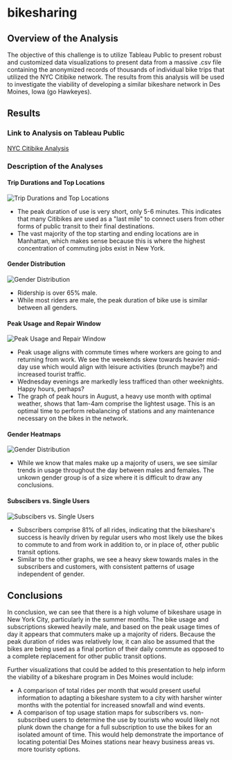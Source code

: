 # bikesharing
## Overview of the Analysis
The objective of this challenge is to utilize Tableau Public to present robust and customized data visualizations to present data from a massive .csv file containing the anonymized records of thousands of individual bike trips that utilized the NYC Citibike network. The results from this analysis will be used to investigate the viability of developing a similar bikeshare network in Des Moines, Iowa (go Hawkeyes).

## Results
### Link to Analysis on Tableau Public
[NYC Citibike Analysis](https://public.tableau.com/app/profile/chris.bly/viz/NYC_Citibike_Analysis_16412605696360/NYCCitibikeAnalysis)

### Description of the Analyses
#### Trip Durations and Top Locations<br>
![Trip Durations and Top Locations](resources/NYC_Citibike_duration.png)<br>
- The peak duration of use is very short, only 5-6 minutes. This indicates that many Citibikes are used as a "last mile" to connect users from other forms of public transit to their final destinations.
- The vast majority of the top starting and ending locations are in Manhattan, which makes sense because this is where the highest concentration of commuting jobs exist in New York.

#### Gender Distribution
![Gender Distribution](resources/NYC_Citibike_gender.png)<br>
- Ridership is over 65% male.
- While most riders are male, the peak duration of bike use is similar between all genders.

#### Peak Usage and Repair Window
![Peak Usage and Repair Window](resources/NYC_Citibike_time.png)<br>
- Peak usage aligns with commute times where workers are going to and returning from work. We see the weekends skew towards heavier mid-day use which would align with leisure activities (brunch maybe?) and increased tourist traffic.
- Wednesday evenings are markedly less trafficed than other weeknights. Happy hours, perhaps?
- The graph of peak hours in August, a heavy use month with optimal weather, shows that 1am-4am comprise the lightest usage. This is an optimal time to perform rebalancing of stations and any maintenance necessary on the bikes in the network.

#### Gender Heatmaps
![Gender Distribution](resources/NYC_Citibike_timegender.png)<br>
- While we know that males make up a majority of users, we see similar trends in usage throughout the day between males and females. The unkown gender group is of a size where it is difficult to draw any conclusions.

#### Subscibers vs. Single Users
![Subscibers vs. Single Users](resources/NYC_Citibike_subscribers.png)<br>
- Subscribers comprise 81% of all rides, indicating that the bikeshare's success is heavily driven by regular users who most likely use the bikes to commute to and from work in addition to, or in place of, other public transit options.
- Similar to the other graphs, we see a heavy skew towards males in the subscribers and customers, with consistent patterns of usage independent of gender.

## Conclusions
In conclusion, we can see that there is a high volume of bikeshare usage in New York City, particularly in the summer months. The bike usage and subscriptions skewed heavily male, and based on the peak usage times of day it appears that commuters make up a majority of riders. Because the peak duration of rides was relatively low, it can also be assumed that the bikes are being used as a final portion of their daily commute as opposed to a complete replacement for other public transit options. 

Further visualizations that could be added to this presentation to help inform the viability of a bikeshare program in Des Moines would include:
- A comparison of total rides per month that would present useful information to adapting a bikeshare system to a city with harsher winter months with the potential for increased snowfall and wind events.
- A comparison of top usage station maps for subscribers vs. non-subscribed users to determine the use by tourists who would likely not plunk down the change for a full subscription to use the bikes for an isolated amount of time. This would help demonstrate the importance of locating potential Des Moines stations near heavy business areas vs. more touristy options.
